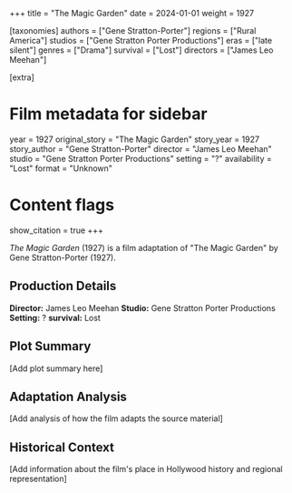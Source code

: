 +++
title = "The Magic Garden"
date = 2024-01-01
weight = 1927

[taxonomies]
authors = ["Gene Stratton-Porter"]
regions = ["Rural America"]
studios = ["Gene Stratton Porter Productions"]
eras = ["late silent"]
genres = ["Drama"]
survival = ["Lost"]
directors = ["James Leo Meehan"]

[extra]
# Film metadata for sidebar
year = 1927
original_story = "The Magic Garden"
story_year = 1927
story_author = "Gene Stratton-Porter"
director = "James Leo Meehan"
studio = "Gene Stratton Porter Productions"
setting = "?"
availability = "Lost"
format = "Unknown"

# Content flags
show_citation = true
+++

*The Magic Garden* (1927) is a film adaptation of "The Magic Garden" by Gene Stratton-Porter (1927).

## Production Details

**Director:** James Leo Meehan
**Studio:** Gene Stratton Porter Productions
**Setting:** ?
**survival:** Lost

## Plot Summary

[Add plot summary here]

## Adaptation Analysis

[Add analysis of how the film adapts the source material]

## Historical Context

[Add information about the film's place in Hollywood history and regional representation]